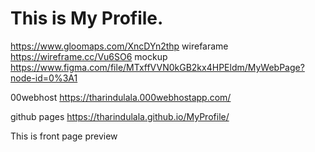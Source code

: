 # This is My Profile.

https://www.gloomaps.com/XncDYn2thp
wirefarame https://wireframe.cc/Vu6SO6
mockup https://www.figma.com/file/MTxffVVN0kGB2kx4HPEldm/MyWebPage?node-id=0%3A1

00webhost https://tharindulala.000webhostapp.com/

github pages https://tharindulala.github.io/MyProfile/
<p>This is front page preview</p>